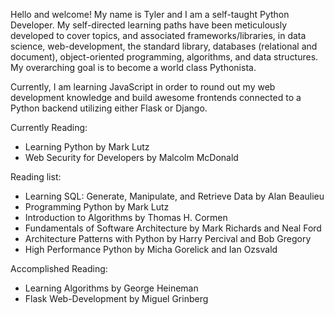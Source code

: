 Hello and welcome! My name is Tyler and I am a self-taught Python Developer. My self-directed learning paths have been meticulously developed to cover topics, and associated frameworks/libraries, in data science, web-development, the standard library, databases (relational and document), object-oriented programming, algorithms, and data structures. My overarching goal is to become a world class Pythonista.

Currently, I am learning JavaScript in order to round out my web development knowledge and build awesome frontends connected to a Python backend utilizing either Flask or Django.

Currently Reading:
- Learning Python by Mark Lutz
- Web Security for Developers by Malcolm McDonald

Reading list:
- Learning SQL: Generate, Manipulate, and Retrieve Data by Alan Beaulieu
- Programming Python by Mark Lutz
- Introduction to Algorithms by Thomas H. Cormen
- Fundamentals of Software Architecture by Mark Richards and Neal Ford
- Architecture Patterns with Python by Harry Percival and Bob Gregory
- High Performance Python by Micha Gorelick and Ian Ozsvald


Accomplished Reading:
- Learning Algorithms by George Heineman
- Flask Web-Development by Miguel Grinberg
<!---
TheCodingMarine/TheCodingMarine is a ✨ special ✨ repository because its `README.md` (this file) appears on your GitHub profile.
You can click the Preview link to take a look at your changes.
--->
